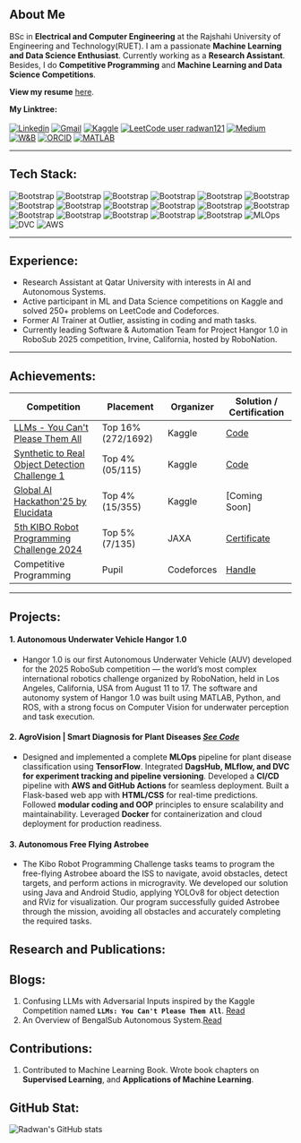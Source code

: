 ## About Me
BSc in **Electrical and Computer Engineering** at the Rajshahi University of Engineering and Technology(RUET). I am a passionate **Machine Learning and Data Science Enthusiast**. Currently working as a **Research Assistant**. Besides, I do **Competitive Programming** and **Machine Learning and Data Science Competitions**.<br>

__View my resume__ [here](https://github.com/rakukanteki/files/blob/main/Radwan_CV.pdf).

**My Linktree:** <br><br>
[![Linkedin](https://img.shields.io/badge/-LinkedIn-blue?style=flat&logo=Linkedin&logoColor=white)](https://www.linkedin.com/in/khondokar-radwanur-rahman-45a268226/)
[![Gmail](https://img.shields.io/badge/-Gmail-c14438?style=flat&logo=Gmail&logoColor=white)](mailto:radwankhondokar20@gmail.com)
[![Kaggle](https://img.shields.io/badge/-Kaggle-20BEFF?style=flat&logo=Kaggle&logoColor=white)](https://www.kaggle.com/radwankhondokar)
[![LeetCode user radwan121](https://img.shields.io/badge/dynamic/json?style=flat&labelColor=black&color=%23ffa116&label=Solved&query=solvedOverTotal&url=https%3A%2F%2Fleetcode-badge.vercel.app%2Fapi%2Fusers%2Fradwan121&logo=leetcode&logoColor=yellow)](https://leetcode.com/radwan121/)
[![Medium](https://img.shields.io/badge/-Medium-000000?style=flat&logo=Medium&logoColor=white)](https://medium.com/@optimisticfellow3652)
<a href="https://wandb.ai/optimisticfellow3652" target="_blank"><img src="https://img.shields.io/badge/Weights_&_Biases-FFBE00?style=flat&logo=WeightsAndBiases&logoColor=white" alt="W&B"></a>
[![ORCID](https://img.shields.io/badge/ORCID-a6ce39?style=flat&logo=orcid&logoColor=white)](https://orcid.org/0009-0006-5939-2450)
[![MATLAB](https://img.shields.io/badge/-MATLAB-orange?style=flat&logo=Mathworks&logoColor=white)](https://www.mathworks.com/matlabcentral/profile/authors/45203850)
<hr>

## Tech Stack:
![Bootstrap](https://img.shields.io/badge/-Python-05122A?style=flat&logo=Python&color=353535) ![Bootstrap](https://img.shields.io/badge/-JavaScript-05122A?style=flat&logo=JavaScript&color=353535) ![Bootstrap](https://img.shields.io/badge/-C/C%2B%2B-05122A?style=flat&logo=C/C++&color=353535) ![Bootstrap](https://img.shields.io/badge/-React-05122A?style=flat-square&logo=React&color=353535) ![Bootstrap](https://img.shields.io/badge/-Django-05122A?style=flat-square&logo=Django&color=353535) ![Bootstrap](https://img.shields.io/badge/-Scikit%20Learn-05122A?style=flat&logo=Scikit-Learn&color=353535) ![Bootstrap](https://img.shields.io/badge/-Pandas-05122A?style=flat&logo=Pandas&color=353535) ![Bootstrap](https://img.shields.io/badge/-Numpy-05122A?style=flat&logo=Numpy&color=353535) ![Bootstrap](https://img.shields.io/badge/-Matplotlib-05122A?style=flat&logo=Matplotlib&color=353535)  ![Bootstrap](https://img.shields.io/badge/-OpenCV-05122A?style=flat&logo=OpenCV&color=353535)
![Bootstrap](https://img.shields.io/badge/-TensorFlow-05122A?style=flat&logo=TensorFlow&color=353535) ![Bootstrap](https://img.shields.io/badge/-PyTorch-05122A?style=flat&logo=PyTorch&color=353535) ![Bootstrap](https://img.shields.io/badge/-Flask-05122A?style=flat&logo=Flask&color=353535) ![Bootstrap](https://img.shields.io/badge/-FastAPI-05122A?style=flat&logo=FastAPI&color=353535)
![Bootstrap](https://img.shields.io/badge/-Docker-05122A?style=flat&logo=Docker&color=353535) ![Bootstrap](https://img.shields.io/badge/-Git-05122A?style=flat&logo=Git&color=353535) ![Bootstrap](https://img.shields.io/badge/-Linux-05122A?style=flat&logo=Linux&color=353535) ![MLOps](https://img.shields.io/badge/-MLOps-05122A?style=flat&logo=mlflow&color=353535) ![DVC](https://img.shields.io/badge/-DVC-05122A?style=flat&logo=dvc&color=353535) ![AWS](https://img.shields.io/badge/-AWS-05122A?style=flat&logo=amazonaws&color=353535)

<hr>

## Experience:
- Research Assistant at Qatar University with interests in AI and Autonomous Systems.
- Active participant in ML and Data Science competitions on Kaggle and solved 250+ problems on LeetCode and Codeforces. 
- Former AI Trainer at Outlier, assisting in coding and math tasks.
- Currently leading Software & Automation Team for Project Hangor 1.0 in RoboSub 2025 competition, Irvine, California, hosted by RoboNation.
<hr>

## Achievements:
| Competition | Placement | Organizer | Solution / Certification |
|-------------|-----------|-----------|--------------|
| [LLMs - You Can't Please Them All](https://www.kaggle.com/competitions/llms-you-cant-please-them-all) | Top 16% (272/1692) | Kaggle | [Code](https://www.kaggle.com/code/radwankhondokar/confusing-llms-with-adversial-inputs) |
| [Synthetic to Real Object Detection Challenge 1](https://www.kaggle.com/competitions/synthetic-2-real-object-detection-challenge/leaderboard?tab=public) | Top 4% (05/115) | Kaggle | [Code](https://www.kaggle.com/code/radwankhondokar/object-detection-yolov8x) |
| [Global AI Hackathon'25 by Elucidata](https://www.kaggle.com/competitions/el-hackathon-2025/leaderboard) | Top 4% (15/355) | Kaggle | [Coming Soon] |
| [5th KIBO Robot Programming Challenge 2024](http://humans-in-space.jaxa.jp/en/biz-lab/kuoa/kibo-rpc/) | Top 5% (7/135) | JAXA | [Certificate](https://www.linkedin.com/in/khradwan/details/honors/) |
| Competitive Programming | Pupil | Codeforces | [Handle](https://codeforces.com/profile/radwan1210) |
<hr>

## Projects:
#### 1. Autonomous Underwater Vehicle Hangor 1.0
   - Hangor 1.0 is our first Autonomous Underwater Vehicle (AUV) developed for the 2025 RoboSub competition — the world’s most complex international robotics challenge organized by RoboNation, held in Los Angeles, California, USA from August 11 to 17. The software and autonomy system of Hangor 1.0 was built using MATLAB, Python, and ROS, with a strong focus on Computer Vision for underwater perception and task execution.

#### 2. __AgroVision | Smart Diagnosis for Plant Diseases__  ___[See Code](https://github.com/rakukanteki/Plant-Disease-Classification-using-MLflow-and-DVC)___
   - Designed and implemented a complete **MLOps** pipeline for plant disease classification using **TensorFlow**. Integrated **DagsHub, MLflow, and DVC for experiment tracking and pipeline versioning**. Developed a **CI/CD**  pipeline with **AWS and GitHub Actions** for seamless deployment. Built a Flask-based web app with **HTML/CSS** for real-time predictions. Followed **modular coding and OOP** principles to ensure scalability and maintainability. Leveraged **Docker** for containerization and cloud deployment for production readiness.

#### 3. Autonomous Free Flying Astrobee
   - The Kibo Robot Programming Challenge tasks teams to program the free-flying Astrobee aboard the ISS to navigate, avoid obstacles, detect targets, and perform actions in microgravity. We developed our solution using Java and Android Studio, applying YOLOv8 for object detection and RViz for visualization. Our program successfully guided Astrobee through the mission, avoiding all obstacles and accurately completing the required tasks.

## Research and Publications:


## Blogs:
1. Confusing LLMs with Adversarial Inputs inspired by the Kaggle Competition named **`LLMs: You Can't Please Them All`**. [Read](https://medium.com/@optimisticfellow3652/confusing-llms-with-adversarial-inputs-4a2269f5e20b)
2. An Overview of BengalSub Autonomous System.[Read](https://medium.com/@optimisticfellow3652/bengalsub-autonomous-system-c316e19dd994)

## Contributions:
1. Contributed to Machine Learning Book. Wrote book chapters on **Supervised Learning**, and **Applications of Machine Learning**.

## GitHub Stat:
![Radwan's GitHub stats](https://github-readme-stats.vercel.app/api?username=rakukanteki&theme=tokyonight&show_icons=true)

